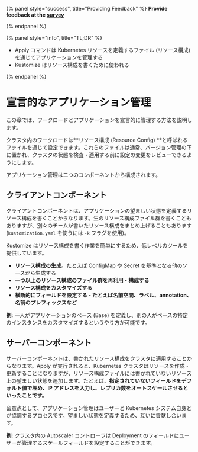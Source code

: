 {% panel style="success", title="Providing Feedback" %}
**Provide feedback at the [survey](https://www.surveymonkey.com/r/CLQBQHR)**

{% endpanel %}

{% panel style="info", title="TL;DR" %}

- Apply コマンドは Kubernetes リソースを定義するファイル (リソース構成) を通じてアプリケーションを管理する
- Kustomize はリソース構成を書くために使われる

{% endpanel %}

# 宣言的なアプリケーション管理

この章では、ワークロードとアプリケーションを宣言的に管理する方法を説明します。

クラスタ内のワークロードは**リソース構成 (Resource Config) **と呼ばれるファイルを通じて設定できます。これらのファイルは通常、バージョン管理の下に置かれ、クラスタの状態を検査・適用する前に設定の変更をレビューできるようにします。

アプリケーション管理は二つのコンポーネントから構成されます。

## クライアントコンポーネント

クライアントコンポーネントは、アプリケーションの望ましい状態を定義するリソース構成を書くことからなります。生のリソース構成ファイル群を書くこともありますが、別々のチームが書いたリソース構成をまとめ上げることもあります (`kustomization.yaml` を使うには `-k` フラグを使用)。

Kustomize はリソース構成を書く作業を簡単にするため、低レベルのツールを提供しています。

- **リソース構成の生成**。たとえば ConfigMap や Secret を基準となる他のソースから生成する
- **一つ以上のリソース構成のファイル群を再利用・構成する**
- **リソース構成をカスタマイズする**
- **横断的にフィールドを設定する - たとえば名前空間、ラベル、annotation、名前のプレフィックスなど**

**例:** 一人がアプリケーションのベース (Base) を定義し、別の人がベースの特定のインスタンスをカスタマイズするというやり方が可能です。

## サーバーコンポーネント

サーバーコンポーネントは、書かれたリソース構成をクラスタに適用することからなります。Apply が実行されると、Kubernetes クラスタはリソースを作成・更新することになりますが、リソース構成ファイルには書かれていないリソース上の望ましい状態を追加します。たとえば、**指定されていないフィールドをデフォルト値で埋め、IP アドレスを入力し、レプリカ数をオートスケールさせるといったことです。**

留意点として、アプリケーション管理はユーザーと Kubernetes システム自身とが協調するプロセスです。望ましい状態を定義するため、互いに貢献し合います。

**例:** クラスタ内の Autoscaler コントローラは Deployment のフィールドにユーザーが管理するスケールフィールドを設定することができます。
